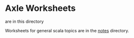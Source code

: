 
Axle Worksheets
===============

are in this directory

Worksheets for general scala topics are in the [notes](notes) directory.

